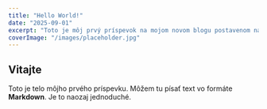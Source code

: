 ```yaml
---
title: "Hello World!"
date: "2025-09-01"
excerpt: "Toto je môj prvý príspevok na mojom novom blogu postavenom na Next.js!"
coverImage: "/images/placeholder.jpg"
---
```


## Vitajte

Toto je telo môjho prvého príspevku. Môžem tu písať text vo formáte **Markdown**. Je to naozaj jednoduché.
